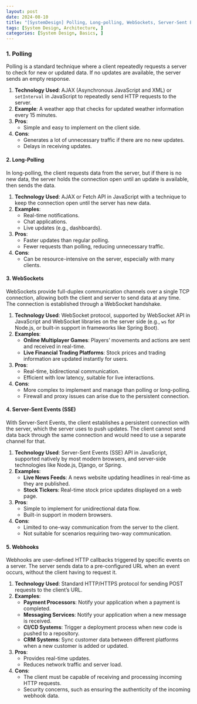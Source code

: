 ```yaml
---
layout: post
date: 2024-08-10
title: "[SystemDesign] Polling, Long-polling, WebSockets, Server-Sent Events, Webhooks"
tags: [System Design, Architecture, ]
categories: [System Design, Basics, ]
---
```



### 1. Polling


Polling is a standard technique where a client repeatedly requests a server to check for new or updated data. If no updates are available, the server sends an empty response.

1. **Technology Used**: AJAX (Asynchronous JavaScript and XML) or `setInterval` in JavaScript to repeatedly send HTTP requests to the server.
2. **Example**: A weather app that checks for updated weather information every 15 minutes.
3. **Pros**:
	- Simple and easy to implement on the client side.
4. **Cons**:
	- Generates a lot of unnecessary traffic if there are no new updates.
	- Delays in receiving updates.

#### 2. Long-Polling


In long-polling, the client requests data from the server, but if there is no new data, the server holds the connection open until an update is available, then sends the data.

1. **Technology Used**: AJAX or Fetch API in JavaScript with a technique to keep the connection open until the server has new data.
2. **Examples**:
	- Real-time notifications.
	- Chat applications.
	- Live updates (e.g., dashboards).
3. **Pros**:
	- Faster updates than regular polling.
	- Fewer requests than polling, reducing unnecessary traffic.
4. **Cons**:
	- Can be resource-intensive on the server, especially with many clients.

#### 3. WebSockets


WebSockets provide full-duplex communication channels over a single TCP connection, allowing both the client and server to send data at any time. The connection is established through a WebSocket handshake.

1. **Technology Used**: WebSocket protocol, supported by WebSocket API in JavaScript and WebSocket libraries on the server side (e.g., `ws` for Node.js, or built-in support in frameworks like Spring Boot).
2. **Examples**:
	- **Online Multiplayer Games**: Players’ movements and actions are sent and received in real-time.
	- **Live Financial Trading Platforms**: Stock prices and trading information are updated instantly for users.
3. **Pros**:
	- Real-time, bidirectional communication.
	- Efficient with low latency, suitable for live interactions.
4. **Cons**:
	- More complex to implement and manage than polling or long-polling.
	- Firewall and proxy issues can arise due to the persistent connection.

#### 4. Server-Sent Events (SSE)


With Server-Sent Events, the client establishes a persistent connection with the server, which the server uses to push updates. The client cannot send data back through the same connection and would need to use a separate channel for that.

1. **Technology Used**: Server-Sent Events (SSE) API in JavaScript, supported natively by most modern browsers, and server-side technologies like Node.js, Django, or Spring.
2. **Examples**:
	- **Live News Feeds**: A news website updating headlines in real-time as they are published.
	- **Stock Tickers**: Real-time stock price updates displayed on a web page.
3. **Pros**:
	- Simple to implement for unidirectional data flow.
	- Built-in support in modern browsers.
4. **Cons**:
	- Limited to one-way communication from the server to the client.
	- Not suitable for scenarios requiring two-way communication.

#### 5. Webhooks


Webhooks are user-defined HTTP callbacks triggered by specific events on a server. The server sends data to a pre-configured URL when an event occurs, without the client having to request it.

1. **Technology Used**: Standard HTTP/HTTPS protocol for sending POST requests to the client’s URL.
2. **Examples**:
	- **Payment Processors**: Notify your application when a payment is completed.
	- **Messaging Services**: Notify your application when a new message is received.
	- **CI/CD Systems**: Trigger a deployment process when new code is pushed to a repository.
	- **CRM Systems**: Sync customer data between different platforms when a new customer is added or updated.
3. **Pros**:
	- Provides real-time updates.
	- Reduces network traffic and server load.
4. **Cons**:
	- The client must be capable of receiving and processing incoming HTTP requests.
	- Security concerns, such as ensuring the authenticity of the incoming webhook data.

